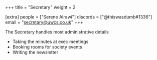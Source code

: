 +++
title = "Secretary"
weight = 2

[extra]
people = ["Serene Alrawi"]
discords = ["@thiswasdumb#1336"]
email = "secretary@uwcs.co.uk"
+++

The Secretary handles most administrative details

- Taking the minutes at exec meetings
- Booking rooms for society events
- Writing the newsletter